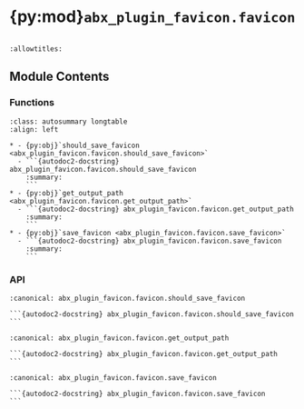 # {py:mod}`abx_plugin_favicon.favicon`

```{py:module} abx_plugin_favicon.favicon
```

```{autodoc2-docstring} abx_plugin_favicon.favicon
:allowtitles:
```

## Module Contents

### Functions

````{list-table}
:class: autosummary longtable
:align: left

* - {py:obj}`should_save_favicon <abx_plugin_favicon.favicon.should_save_favicon>`
  - ```{autodoc2-docstring} abx_plugin_favicon.favicon.should_save_favicon
    :summary:
    ```
* - {py:obj}`get_output_path <abx_plugin_favicon.favicon.get_output_path>`
  - ```{autodoc2-docstring} abx_plugin_favicon.favicon.get_output_path
    :summary:
    ```
* - {py:obj}`save_favicon <abx_plugin_favicon.favicon.save_favicon>`
  - ```{autodoc2-docstring} abx_plugin_favicon.favicon.save_favicon
    :summary:
    ```
````

### API

````{py:function} should_save_favicon(link: archivebox.index.schema.Link, out_dir: str | pathlib.Path | None = None, overwrite: bool = False) -> bool
:canonical: abx_plugin_favicon.favicon.should_save_favicon

```{autodoc2-docstring} abx_plugin_favicon.favicon.should_save_favicon
```
````

````{py:function} get_output_path()
:canonical: abx_plugin_favicon.favicon.get_output_path

```{autodoc2-docstring} abx_plugin_favicon.favicon.get_output_path
```
````

````{py:function} save_favicon(link: archivebox.index.schema.Link, out_dir: str | pathlib.Path | None = None, timeout: int = CURL_CONFIG.CURL_TIMEOUT) -> archivebox.index.schema.ArchiveResult
:canonical: abx_plugin_favicon.favicon.save_favicon

```{autodoc2-docstring} abx_plugin_favicon.favicon.save_favicon
```
````
